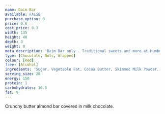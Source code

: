```yaml
---
name: Daim Bar
available: FALSE
purchase_option: 0
price: 0.6
cost_price: 0.3
width: 135
height: 40
depth: 3
weight: 0
meta_description: 'Daim Bar only . Traditional sweets and more at Humbugs Confectionery Store. Specialists in satisfying your sweet tooth!'
type: [Chocolate, Nuts, Wrapped]
colour: [Red]
free: [Alcohol]
ingredients: 'Sugar, Vegetable Fat, Cocoa Butter, Skimmed Milk Powder, Butter, Cocoa Mass, Milk Fat, Whey Powder, Almonds, Sweetened Condensed Skimmed Milk, Salt, Emulsifier (Soy Lecithin), Flavouring'
serving_size: 28
energy: 150
protein: 1
carbohydrates: 16.5
fat: 9
---
```

Crunchy butter almond bar covered in milk chocolate.
